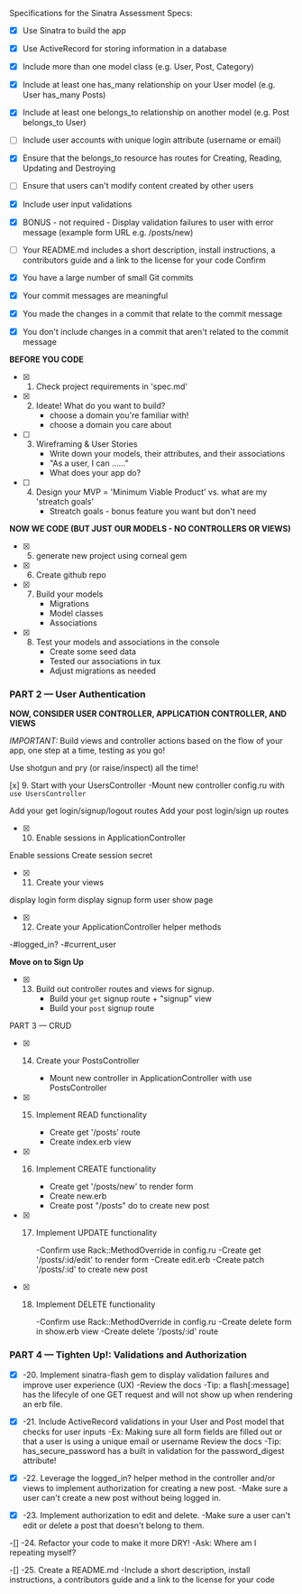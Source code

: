 Specifications for the Sinatra Assessment
Specs:

- [x] Use Sinatra to build the app
- [x] Use ActiveRecord for storing information in a database
- [x] Include more than one model class (e.g. User, Post, Category)
- [x] Include at least one has_many relationship on your User model (e.g. User has_many Posts)
- [x] Include at least one belongs_to relationship on another model (e.g. Post belongs_to User)
- [ ] Include user accounts with unique login attribute (username or email)
- [x] Ensure that the belongs_to resource has routes for Creating, Reading, Updating and Destroying
- [ ] Ensure that users can't modify content created by other users
- [x] Include user input validations
- [x] BONUS - not required - Display validation failures to user with error message (example form URL e.g. /posts/new)
- [ ] Your README.md includes a short description, install instructions, a contributors guide and a link to the license for your code
Confirm

- [x] You have a large number of small Git commits
- [x] Your commit messages are meaningful
- [x] You made the changes in a commit that relate to the commit message
- [x] You don't include changes in a commit that aren't related to the commit message



**BEFORE YOU CODE**

- [x] 1. Check project requirements in 'spec.md'
- [x] 2. Ideate! What do you want to build?
      - choose a domain you're familiar with!
      - choose a domain you care about
- [ ] 3. Wireframing & User Stories
      - Write down your models, their attributes, and their associations
      - "As a user, I can ......"
      - What does your app do?
- [ ] 4. Design your MVP = 'Minimum Viable Product' vs. what are my 'streatch goals'
      - Streatch goals - bonus feature you want but don't need 

**NOW WE CODE (BUT JUST OUR MODELS - NO CONTROLLERS OR VIEWS)**

- [x] 5. generate new project using corneal gem
- [x] 6. Create github repo
- [x] 7. Build your models
      - Migrations
      - Model classes
      - Associations 
- [x] 8. Test your models and associations in the console
      - Create some seed data
      - Tested our associations in tux
      - Adjust migrations as needed

### PART 2 — User Authentication

**NOW, CONSIDER USER CONTROLLER, APPLICATION CONTROLLER, AND VIEWS**

*IMPORTANT:* Build views and controller actions based on the flow of your app, one step at a time, testing as you go!

Use shotgun and pry (or raise/inspect) all the time!

[x] 9. Start with your UsersController
-Mount new controller config.ru with `use UsersController`

Add your get login/signup/logout routes
Add your post login/sign up routes
 
-[x] 10. Enable sessions in ApplicationController

Enable sessions
Create session secret
 
-[x] 11. Create your views

display login form
display signup form
user show page
 
-[x] 12. Create your ApplicationController helper methods

-#logged_in?
-#current_user
 
**Move on to Sign Up**
-[x] 13. Build out controller routes and views for signup.
      - Build your `get` signup route + "signup" view
      - Build your `post` signup route

PART 3 — CRUD
-[x] 14. Create your PostsController

      - Mount new controller in ApplicationController with use PostsController
 
-[x] 15. Implement READ functionality

      - Create get '/posts' route
      - Create index.erb view
-[x] 16. Implement CREATE functionality

      - Create get '/posts/new' to render form
      - Create new.erb
      - Create post "/posts" do to create new post
-[x] 17. Implement UPDATE functionality

      -Confirm use Rack::MethodOverride in config.ru
      -Create get '/posts/:id/edit' to render form
      -Create edit.erb
      -Create patch '/posts/:id' to create new post
-[x] 18. Implement DELETE functionality

      -Confirm use Rack::MethodOverride in config.ru
      -Create delete form in show.erb view
      -Create delete '/posts/:id' route

### PART 4 — Tighten Up!: Validations and Authorization

-[x] -20. Implement sinatra-flash gem to display validation failures and improve user experience (UX)
      -Review the docs
      -Tip: a flash[:message] has the lifecyle of one GET request and will not show up when rendering an erb file.
      
-[x] -21. Include ActiveRecord validations in your User and Post model that checks for user inputs
      -Ex: Making sure all form fields are filled out or that a user is using a unique email or username
      Review the docs
      -Tip: has_secure_password has a built in validation for the password_digest attribute!
      
-[x] -22. Leverage the logged_in? helper method in the controller and/or views to implement authorization for creating a new post.
      -Make sure a user can't create a new post without being logged in.
      
-[x] -23. Implement authorization to edit and delete.
      -Make sure a user can't edit or delete a post that doesn't belong to them.
      
-[] -24. Refactor your code to make it more DRY!
      -Ask: Where am I repeating myself?
      
-[] -25. Create a README.md
      -Include a short description, install instructions, a contributors guide and a link to the license for your code